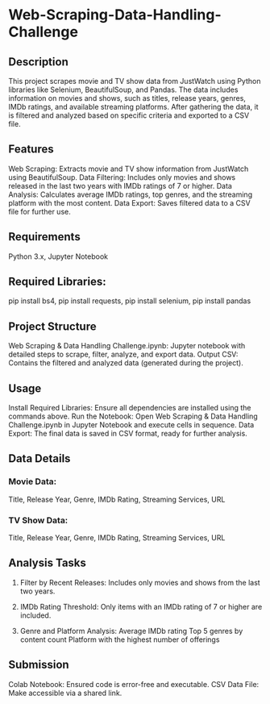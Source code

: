 # Web-Scraping-Data-Handling-Challenge

## Description
This project scrapes movie and TV show data from JustWatch using Python libraries like Selenium, BeautifulSoup, and Pandas. The data includes information on movies and shows, such as titles, release years, genres, IMDb ratings, and available streaming platforms. After gathering the data, it is filtered and analyzed based on specific criteria and exported to a CSV file.

## Features
Web Scraping: Extracts movie and TV show information from JustWatch using BeautifulSoup.
Data Filtering: Includes only movies and shows released in the last two years with IMDb ratings of 7 or higher.
Data Analysis: Calculates average IMDb ratings, top genres, and the streaming platform with the most content.
Data Export: Saves filtered data to a CSV file for further use.

## Requirements
Python 3.x, 
Jupyter Notebook

## Required Libraries:

pip install bs4, 
pip install requests, 
pip install selenium, 
pip install pandas

## Project Structure

Web Scraping & Data Handling Challenge.ipynb: Jupyter notebook with detailed steps to scrape, filter, analyze, and export data.
Output CSV: Contains the filtered and analyzed data (generated during the project).

## Usage
Install Required Libraries: Ensure all dependencies are installed using the commands above.
Run the Notebook: Open Web Scraping & Data Handling Challenge.ipynb in Jupyter Notebook and execute cells in sequence.
Data Export: The final data is saved in CSV format, ready for further analysis.

## Data Details
### Movie Data:

Title, Release Year, Genre, IMDb Rating, Streaming Services, URL

### TV Show Data:
Title, Release Year, Genre, IMDb Rating, Streaming Services, URL

## Analysis Tasks

1. Filter by Recent Releases:
   Includes only movies and shows from the last two years.
3. IMDb Rating Threshold:
   Only items with an IMDb rating of 7 or higher are included.

5. Genre and Platform Analysis:
Average IMDb rating
Top 5 genres by content count
Platform with the highest number of offerings

## Submission
Colab Notebook: Ensured code is error-free and executable.
CSV Data File: Make accessible via a shared link.
